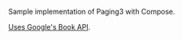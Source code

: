 Sample implementation of Paging3 with Compose.

[Uses Google's Book API](https://developers.google.com/books/docs/v1/using).
